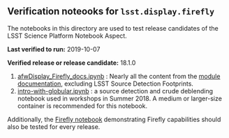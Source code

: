 ## Verification noteooks for `lsst.display.firefly`

The notebooks in this directory are used to test release candidates of the LSST Science Platform Notebook Aspect.

**Last verified to run:** 2019-10-07

**Verified release or release candidate:** 18.1.0

1. [afwDisplay_Firefly_docs.ipynb](afwDisplay_Firefly_docs.ipynb) : Nearly all the content from the [module documentation](https://pipelines.lsst.io/modules/lsst.display.firefly), excluding LSST Source Detection Footprints.
2. [intro-with-globular.ipynb](intro-with-globular.ipynb) : a source detection and crude deblending notebook used in workshops in Summer 2018.
A medium or larger-size container is recommended for this notebook.

Additionally, the [Firefly notebook](../Firefly.ipynb) demonstrating Firefly capabilities should also be tested
for every release.
